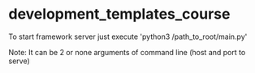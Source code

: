 # development_templates_course

To start framework server just execute 'python3 /path_to_root/main.py'

Note: It can be 2 or none arguments of command line (host and port to serve)
